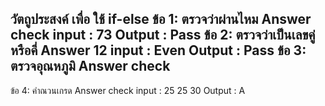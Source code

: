 วัตถูประสงค์ เพื่อ ใช้ if-else
ข้อ 1: ตรวจว่าผ่านไหม
Answer check
input : 73
Output : Pass
ข้อ 2: ตรวจว่าเป็นเลขคู่หรือคี่
Answer 12
input : Even
Output : Pass
ข้อ 3: ตรวจอุณหภูมิ
Answer check
-
ข้อ 4: คำณวนเกรด
Answer check
input : 25
        25
        30
Output : A